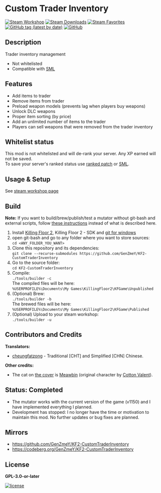 # Custom Trader Inventory

[![Steam Workshop](https://img.shields.io/static/v1?message=workshop&logo=steam&labelColor=gray&color=blue&logoColor=white&label=steam%20)](https://steamcommunity.com/sharedfiles/filedetails/?id=2830826239)
[![Steam Downloads](https://img.shields.io/steam/downloads/2830826239)](https://steamcommunity.com/sharedfiles/filedetails/?id=2830826239)
[![Steam Favorites](https://img.shields.io/steam/favorites/2830826239)](https://steamcommunity.com/sharedfiles/filedetails/?id=2830826239)
[![GitHub tag (latest by date)](https://img.shields.io/github/v/tag/GenZmeY/KF2-CustomTraderInventory)](CHANGELOG.md)
[![GitHub](https://img.shields.io/github/license/GenZmeY/KF2-CustomTraderInventory)](COPYING)

## Description
Trader inventory management  

- Not whitelisted  
- Compatible with [SML](https://github.com/GenZmeY/KF2-SafeMutLoader)  

## Features
- Add items to trader
- Remove items from trader
- Preload weapon models (prevents lag when players buy weapons)
- Unlock DLC weapons
- Proper item sorting (by price)
- Add an unlimited number of items to the trader
- Players can sell weapons that were removed from the trader inventory

## Whitelist status
This mod is not whitelisted and will de-rank your server. Any XP earned will not be saved.  
To save your server's ranked status use [ranked patch](https://github.com/GenZmeY/KF2-Ranked-Patch) or [SML](https://github.com/GenZmeY/KF2-SafeMutLoader).  

## Usage & Setup
See [steam workshop page](https://steamcommunity.com/sharedfiles/filedetails/?id=2830826239)  

## Build
**Note:** If you want to build/brew/publish/test a mutator without git-bash and external scripts, follow [these instructions](https://tripwireinteractive.atlassian.net/wiki/spaces/KF2SW/pages/26247172/KF2+Code+Modding+How-to) instead of what is described here.  
1. Install [Killing Floor 2](https://store.steampowered.com/app/232090/Killing_Floor_2/), Killing Floor 2 - SDK and [git for windows](https://git-scm.com/download/win)  
2. open git-bash and go to any folder where you want to store sources:  
`cd <ANY_FOLDER_YOU_WANT>`  
3. Clone this repository and its dependencies:  
`git clone --recurse-submodules https://github.com/GenZmeY/KF2-CustomTraderInventory`  
4. Go to the source folder:  
`cd KF2-CustomTraderInventory`
5. Compile:  
`./tools/builder -c`  
The compiled files will be here:  
`%USERPROFILE%\Documents\My Games\KillingFloor2\KFGame\Unpublished`
6. (Optional) Brew:  
`./tools/builder -b`  
The brewed files will be here:  
`%USERPROFILE%\Documents\My Games\KillingFloor2\KFGame\Published`
7. (Optional) Upload to your steam workshop:  
`./tools/builder -u`  

## Contributors and Credits
**Translators:**  
- [cheungfatzong](https://steamcommunity.com/profiles/76561199126205919) - Traditional [CHT] and Simplified [CHN] Chinese.  

**Other credits:**  
- The cat on [the cover](PublicationContent/preview.png) is [Meawbin](https://x.com/meawbinneko) (original character by [Cotton Valent](https://x.com/horrormove)).  

## Status: Completed
- The mutator works with the current version of the game (v1150) and I have implemented everything I planned.  
- Development has stopped: I no longer have the time or motivation to maintain this mod. No further updates or bug fixes are planned.  

## Mirrors
- https://github.com/GenZmeY/KF2-CustomTraderInventory  
- https://codeberg.org/GenZmeY/KF2-CustomTraderInventory  

## License
**GPL-3.0-or-later**  
  
[![license](https://www.gnu.org/graphics/gplv3-with-text-136x68.png)](COPYING)  
